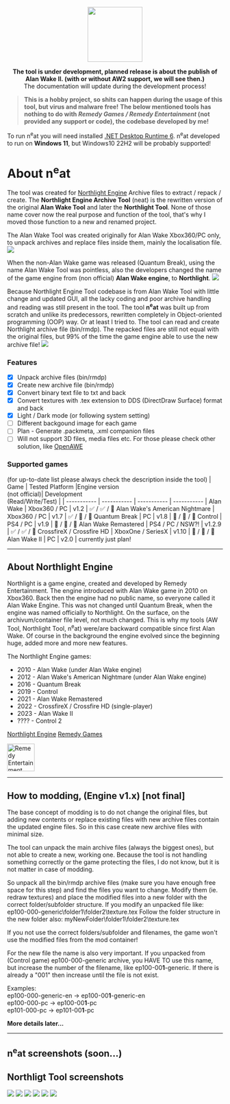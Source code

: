 <p align="center"><img src="/readme_assets/neat_icon.png" width="128"/></p>

<p align="center"><b>The tool is under development, planned release is about the publish of Alan Wake II. (with or without AW2 support, we will see then.)</b><br/> The documentation will update during the development process!</p>

> **This is a hobby project, so shits can happen during the usage of this tool, but virus and malware free!**
**The below mentioned tools has nothing to do with *Remedy Games / Remedy Entertainment* (not provided any support or code), the codebase developed by me!**

To run n<sup>e</sup>at you will need installed [.NET Desktop Runtime 6](https://dotnet.microsoft.com/en-us/download/dotnet/6.0). n<sup>e</sup>at developed to run on **Windows 11**, but Windows10 22H2 will be probably supported!

# About n<sup>e</sup>at

The tool was created for [Northlight Engine](https://www.remedygames.com/northlight) Archive files to extract / repack / create.
The **Northlight Engine Archive Tool** (neat) is the rewritten version of the original **Alan Wake Tool** and later the **Northlight Tool**. None of those name cover now the real purpose and function of the tool, that's why I moved those function to a new and renamed project.

The Alan Wake Tool was created originally for Alan Wake Xbox360/PC only, to unpack archives and replace files inside them, mainly the localisation file.
<img src="/readme_assets/AlanWakeTool.png"/>

When the non-Alan Wake game was released (Quantum Break), using the name Alan Wake Tool was pointless, also the developers changed the name of the game engine from (non official) **Alan Wake engine**, to **Northlight**.
<img src="/readme_assets/NorthlightTool.png"/>

Because Northlight Engine Tool codebase is from Alan Wake Tool with little change and updated GUI, all the lacky coding and poor archive handling and reading was still present in the tool.
The tool **n<sup>e</sup>at** was built up from scratch and unlike its predecessors, rewritten completely in Object-oriented programming (OOP) way. Or at least I tried to.
The tool can read and create Northlight archive file (bin/rmdp). The repacked files are still not equal with the original files, but 99% of the time the game engine able to use the new archive file!
<img src="/readme_assets/neat_main.png"/>

<h3>Features</h3>

- [x] Unpack archive files (bin/rmdp)
- [x] Create new archive file (bin/rmdp)
- [x] Convert binary text file to txt and back
- [x] Convert textures with .tex extension to DDS (DirectDraw Surface) format and back
- [x] Light / Dark mode (or following system setting)
- [ ] Different backgound image for each game
- [ ] Plan - Generate .packmeta, .xml companion files
- [ ] Will not support 3D files, media files etc. For those please check other solution, like [OpenAWE](https://github.com/OpenAWE-Project/OpenAWE)

<h3>Supported games</h3>

(for up-to-date list please always check the description inside the tool)
| Game | Tested Platform |Engine version<br />(not official)| Development<br />(Read/Write/Test) |
| ----------- | ----------- | ----------- | ----------- |
Alan Wake | Xbox360 / PC | v1.2 | :white_check_mark: / :white_check_mark: / :black_square_button:
Alan Wake's American Nightmare | Xbox360 / PC | v1.7 | :white_check_mark: / :black_square_button: / :black_square_button:
Quantum Break | PC | v1.8 | :black_square_button: / :black_square_button: / :black_square_button:
Control | PS4 / PC | v1.9 | :black_square_button: / :black_square_button: / :black_square_button:
Alan Wake Remastered | PS4 / PC / NSW?! | v1.2.9 | :white_check_mark: / :white_check_mark: / :black_square_button:
CrossfireX / Crossfire HD | XboxOne / SeriesX | v1.10 | :black_square_button: / :black_square_button: / :black_square_button:
Alan Wake II | PC | v2.0 | currently just plan!

---
<h2>About Northlight Engine</h2>

Northlight is a game engine, created and developed by Remedy Entertainment.
The engine introduced with Alan Wake game in 2010 on Xbox360. Back then the engine had no public name, so everyone called it Alan Wake Engine. This was not changed until Quantum Break, when the engine was named officially to Northlight. On the surface, on the archivum/container file level, not much changed. This is why my tools (AW Tool, Northlight Tool, n<sup>e</sup>at) were/are backward compatible since first Alan Wake. Of course in the background the engine evolved since the beginning huge, added more and more new features.

The Northlight Engine games:
- 2010 - Alan Wake (under Alan Wake engine)
- 2012 - Alan Wake's American Nightmare (under Alan Wake engine)
- 2016 - Quantum Break
- 2019 - Control 
- 2021 - Alan Wake Remastered
- 2022 - CrossfireX / Crossfire HD (single-player)
- 2023 - Alan Wake II
- ???? - Control 2

[Northlight Engine](https://www.remedygames.com/northlight/)
[Remedy Games](https://www.remedygames.com)

<img src="/readme_assets/remedy_logo.png" alt="Remedy Entertainment" width="64"/>

---
<h2>How to modding, (Engine v1.x) [not final]</h2>
The base concept of modding is to do not change the original files, but adding new contents or replace existing files with new archive files contain the updated engine files. So in this case create new archive files with minimal size.

The tool can unpack the main archive files (always the biggest ones), but not able to create a new, working one. Because the tool is not handling something correctly or the game protecting the files, I do not know, but it is not matter in case of modding.

So unpack all the bin/rmdp archive files (make sure you have enough free space for this step) and find the files you want to change. Modify them (ie. redraw textures) and place the modified files into a new folder with the correct folder/subfolder structure.
If you modify an unpacked file like: ep100-000-generic\folder1\folder2\texture.tex
Follow the folder structure in the new folder also: myNewFolder\folder1\folder2\texture.tex

If you not use the correct folders/subfolder and filenames, the game won't use the modified files from the mod container!

For the new file the name is also very important. If you unpacked from (Control game) ep100-000-generic archive, you HAVE TO use this name, but increase the number of the filename, like ep100-00**1**-generic. If there is already a "001" then increase until the file is not exist.

Examples:<br/>
ep100-000-generic-en -> ep100-00**1**-generic-en<br/>
ep100-000-pc -> ep100-00**1**-pc<br/>
ep101-000-pc -> ep101-00**1**-pc<br/>

**More details later...**

---
## n<sup>e</sup>at screenshots (soon...)

<h2>Northligt Tool screenshots</h2>
<img src="/readme_assets/NorthlightTool_AW.png"/> <img src="/readme_assets/NorthlightTool_AWAN.png"/>
<img src="/readme_assets/NorthlightTool_AWRem.png"/> <img src="/readme_assets/NorthlightTool_QB.png"/>
<img src="/readme_assets/NorthlightTool_Ctrl.png"/> <img src="/readme_assets/NorthlightTool_about.png"/>
